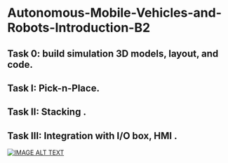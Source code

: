 # Autonomous-Mobile-Vehicles-and-Robots-Introduction-B2


## Task 0: build simulation 3D models, layout, and code.  

## Task  I: Pick-n-Place.

## Task II: Stacking .

## Task III: Integration with I/O box, HMI .

[![IMAGE ALT TEXT](http://img.youtube.com/vi/"YOUR_VIDEO_ID"/0.jpg)](https://github.com/diaking007/Autonomous-Mobile-Vehicles-and-Robots-Introduction-B2/blob/main/724852699.984045.mp4)
